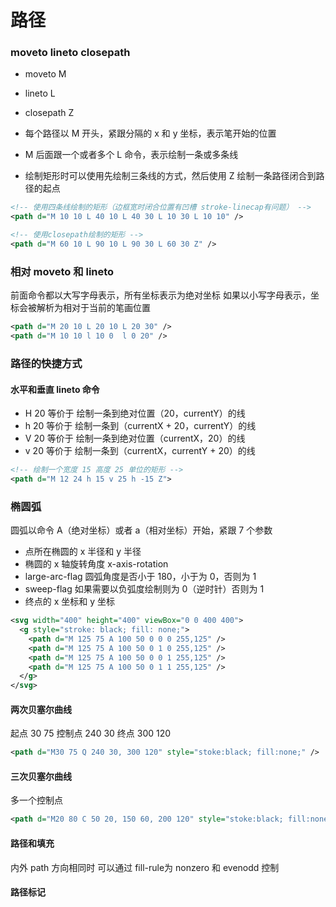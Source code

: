 # 路径

### moveto lineto closepath

- moveto     M
- lineto     L
- closepath  Z

- 每个路径以 M 开头，紧跟分隔的 x 和 y 坐标，表示笔开始的位置
- M 后面跟一个或者多个 L 命令，表示绘制一条或多条线
- 绘制矩形时可以使用先绘制三条线的方式，然后使用 Z 绘制一条路径闭合到路径的起点

``` xml
<!-- 使用四条线绘制的矩形（边框宽时闭合位置有凹槽 stroke-linecap有问题） -->
<path d="M 10 10 L 40 10 L 40 30 L 10 30 L 10 10" />

<!-- 使用closepath绘制的矩形 -->
<path d="M 60 10 L 90 10 L 90 30 L 60 30 Z" />
```


### 相对 moveto 和 lineto

前面命令都以大写字母表示，所有坐标表示为绝对坐标
如果以小写字母表示，坐标会被解析为相对于当前的笔画位置

``` xml
<path d="M 20 10 L 20 10 L 20 30" />
<path d="M 10 10 l 10 0  l 0 20" />
```

### 路径的快捷方式

#### 水平和垂直 lineto 命令

- H 20 等价于 绘制一条到绝对位置（20，currentY）的线
- h 20 等价于 绘制一条到（currentX + 20，currentY）的线
- V 20 等价于 绘制一条到绝对位置（currentX，20）的线
- v 20 等价于 绘制一条到（currentX，currentY + 20）的线

``` xml
<!-- 绘制一个宽度 15 高度 25 单位的矩形 -->
<path d="M 12 24 h 15 v 25 h -15 Z">
```

### 椭圆弧

圆弧以命令 A（绝对坐标）或者 a（相对坐标）开始，紧跟 7 个参数

- 点所在椭圆的 x 半径和 y 半径
- 椭圆的 x 轴旋转角度 x-axis-rotation
- large-arc-flag 圆弧角度是否小于 180，小于为 0，否则为 1
- sweep-flag 如果需要以负弧度绘制则为 0（逆时针）否则为 1
- 终点的 x 坐标和 y 坐标

``` xml
<svg width="400" height="400" viewBox="0 0 400 400">
  <g style="stroke: black; fill: none;">
    <path d="M 125 75 A 100 50 0 0 0 255,125" />
    <path d="M 125 75 A 100 50 0 1 0 255,125" />
    <path d="M 125 75 A 100 50 0 0 1 255,125" />
    <path d="M 125 75 A 100 50 0 1 1 255,125" />
  </g>
</svg>
```


#### 两次贝塞尔曲线

起点 30 75
控制点 240 30
终点 300 120

``` xml
<path d="M30 75 Q 240 30, 300 120" style="stoke:black; fill:none;" />
```

#### 三次贝塞尔曲线

多一个控制点

``` xml
<path d="M20 80 C 50 20, 150 60, 200 120" style="stoke:black; fill:none;" />
```

#### 路径和填充

内外 path 方向相同时 可以通过 fill-rule为 nonzero 和 evenodd 控制


#### 路径标记